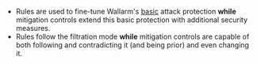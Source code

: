 * Rules are used to fine-tune Wallarm's [basic](protecting-against-attacks.md#tools-for-attack-detection) attack protection **while** mitigation controls extend this basic protection with additional security measures.
* Rules follow the filtration mode **while** mitigation controls are capable of both following and contradicting it (and being prior) and even changing it.